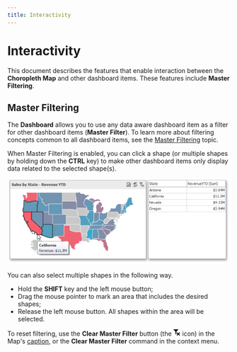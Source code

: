 ```yaml
---
title: Interactivity
---
```

# Interactivity
This document describes the features that enable interaction between the **Choropleth Map** and other dashboard items. These features include **Master Filtering**.

## Master Filtering
The **Dashboard** allows you to use any data aware dashboard item as a filter for other dashboard items (**Master Filter**). To learn more about filtering concepts common to all dashboard items, see the [Master Filtering](../../../../../dashboard-for-desktop/articles/dashboard-viewer/data-presentation/master-filtering.md) topic.

When Master Filtering is enabled, you can click a shape (or multiple shapes by holding down the **CTRL** key) to make other dashboard items only display data related to the selected shape(s).

![ChoroplethMap_MasterFiltering](../../../../images/Img22240.png)

You can also select multiple shapes in the following way.
* Hold the **SHIFT** key and the left mouse button;
* Drag the mouse pointer to mark an area that includes the desired shapes;
* Release the left mouse button. All shapes within the area will be selected.

To reset filtering, use the **Clear Master Filter** button (the ![DataShaping_Interactivity_ClearSelection](../../../../images/Img19686.png) icon) in the Map's [caption](../../../../../dashboard-for-desktop/articles/dashboard-viewer/data-presentation/dashboard-layout.md), or the **Clear Master Filter** command in the context menu.